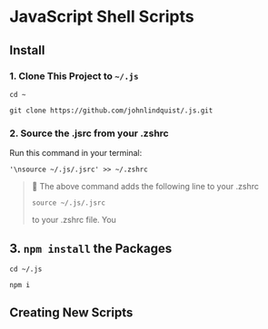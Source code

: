 # JavaScript Shell Scripts

## Install

### 1. Clone This Project to `~/.js`

```shell
cd ~
```

```shell
git clone https://github.com/johnlindquist/.js.git
```

### 2. Source the .jsrc from your .zshrc

Run this command in your terminal:

```shell
'\nsource ~/.js/.jsrc' >> ~/.zshrc
```

> 📝 The above command adds the following line to your .zshrc
>
> ```shell
> source ~/.js/.jsrc
> ```
>
> to your .zshrc file. You

## 3. `npm install` the Packages

```shell
cd ~/.js
```

```shell
npm i
```

## Creating New Scripts
